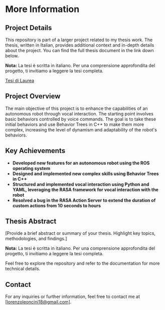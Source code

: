# More Information

## Project Details

This repository is part of a larger project related to my thesis work. The thesis, written in Italian, provides additional context and in-depth details about the project. You can find the full thesis document in the link down below.

**Nota:** La tesi è scritta in italiano. Per una comprensione approfondita del progetto, ti invitiamo a leggere la tesi completa.

[Tesi di Laurea](https://drive.google.com/file/d/1E8GlbGUdTeAOGt3cpGkW1saGbpR9sHlA/view?usp=sharing)

## Project Overview

The main objective of this project is to enhance the capabilities of an autonomous robot through vocal interaction. The starting point involves basic behaviors controlled by voice commands. The goal is to take these initial behaviors and use Behavior Trees in C++ to make them more complex, increasing the level of dynamism and adaptability of the robot's behaviors.

## Key Achievements

- **Developed new features for an autonomous robot using the ROS operating system**
- **Designed and implemented new complex skills using Behavior Trees in C++**
- **Structured and implemented vocal interaction using Python and YAML, leveraging the RASA framework for vocal interaction with the robot**
- **Resolved a bug in the RASA Action Server to extend the duration of custom actions from 10 seconds to hours**

## Thesis Abstract

[Provide a brief abstract or summary of your thesis. Highlight key topics, methodologies, and findings.]

**Nota:** La tesi è scritta in italiano. Per una comprensione approfondita del progetto, ti invitiamo a leggere la tesi completa.

Feel free to explore the repository and refer to the documentation for more technical details.

## Contact

For any inquiries or further information, feel free to contact me at [lorenzoleoncini18@gmail.com].


